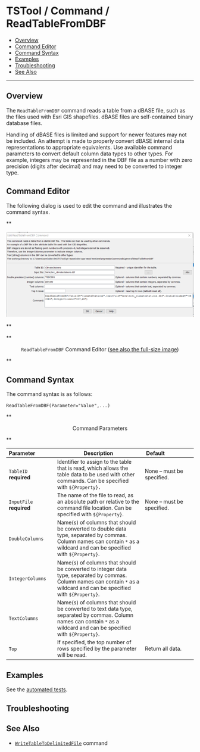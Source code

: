 # TSTool / Command / ReadTableFromDBF #

* [Overview](#overview)
* [Command Editor](#command-editor)
* [Command Syntax](#command-syntax)
* [Examples](#examples)
* [Troubleshooting](#troubleshooting)
* [See Also](#see-also)

-------------------------

## Overview ##

The `ReadTableFromDBF` command reads a table from a dBASE file,
such as the files used with Esri GIS shapefiles.
dBASE files are self-contained binary database files.

Handling of dBASE files is limited and support for newer features may not be included.
An attempt is made to properly convert dBASE internal data representations to appropriate equivalents.
Use available command parameters to convert default column data types to other types.
For example, integers may be represented in the DBF file as a number with zero precision (digits after decimal)
and may need to be converted to integer type.

## Command Editor ##

The following dialog is used to edit the command and illustrates the command syntax.

**<p style="text-align: center;">
![ReadTableFromDBF](ReadTableFromDBF.png)
</p>**

**<p style="text-align: center;">
`ReadTableFromDBF` Command Editor (<a href="../ReadTableFromDBF.png">see also the full-size image</a>)
</p>**

## Command Syntax ##

The command syntax is as follows:

```text
ReadTableFromDBF(Parameter="Value",...)
```
**<p style="text-align: center;">
Command Parameters
</p>**

| **Parameter**&nbsp;&nbsp;&nbsp;&nbsp;&nbsp;&nbsp;&nbsp;&nbsp;&nbsp;&nbsp;&nbsp;&nbsp; | **Description** | **Default**&nbsp;&nbsp;&nbsp;&nbsp;&nbsp;&nbsp;&nbsp;&nbsp;&nbsp;&nbsp;&nbsp;&nbsp;&nbsp;&nbsp;&nbsp;&nbsp;&nbsp;&nbsp; |
| --------------|-----------------|----------------- |
|`TableID`<br>**required**|Identifier to assign to the table that is read, which allows the table data to be used with other commands.  Can be specified with `${Property}.`|None – must be specified.|
|`InputFile`<br>**required**|The name of the file to read, as an absolute path or relative to the command file location.  Can be specified with `${Property}`.|None – must be specified.|
|`DoubleColumns`|Name(s) of columns that should be converted to double data type, separated by commas.  Column names can contain `*` as a wildcard and can be specified with `${Property}`.||
|`IntegerColumns`|Name(s) of columns that should be converted to integer data type, separated by commas.  Column names can contain `*` as a wildcard and can be specified with `${Property}`.||
|`TextColumns`|Name(s) of columns that should be converted to text data type, separated by commas.  Column names can contain `*` as a wildcard and can be specified with `${Property}`.||
|`Top`|If specified, the top number of rows specified by the parameter will be read.|Return all data.|

## Examples ##

See the [automated tests](https://github.com/OpenCDSS/cdss-app-tstool-test/tree/master/test/regression/commands/general/ReadTableFromDBF).

## Troubleshooting ##

## See Also ##

* [`WriteTableToDelimitedFile`](../WriteTableToDelimitedFile/WriteTableToDelimitedFile.md) command
